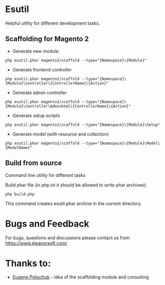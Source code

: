 # Esutil
Helpful utility for different development tasks.


## Scaffolding for Magento 2

* Generate new module:
```
php esutil.phar magento2/scaffold --type="{Namespace}\{Module}"
```
* Generate frontend controller
```
php esutil.phar magento2/scaffold --type="{Namespace}\{Module}\Controller\{ControllerName}\{Action}"
```
* Generate admin controller
```
php esutil.phar magento2/scaffold --type="{Namespace}\{Module}\Controller\Adminhtml\{ControllerName}\{Action}"
```
* Generate setup scripts
```
php esutil.phar magento2/scaffold --type="{Namespace}\{Module}\Setup"
```
* Generate model (with resource and collection)
```
php esutil.phar magento2/scaffold --type="{Namespace}\{Module}\Model\{ModelName}"
```


## Build from source
Command line utility for different tasks

Build phar file (in php.ini it should be allowed to write phar archives):
```
php build.php
```

This command creates esutil.phar archive in the current directory.

# Bugs and Feedback
For bugs, questions and discussions please contact us from https://www.eleanorsoft.com/

# Thanks to:
* [Eugene Polischuk](https://github.com/epolish) - idea of the scaffolding module and consulting